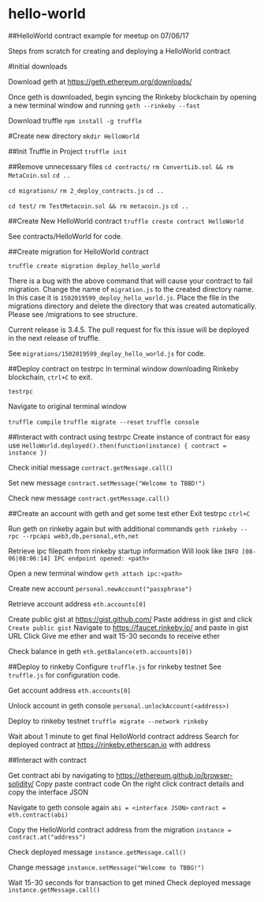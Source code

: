 # hello-world
##HelloWorld contract example for meetup on 07/06/17

Steps from scratch for creating and deploying a HelloWorld contract

#Initial downloads

Download geth at https://geth.ethereum.org/downloads/

Once geth is downloaded, begin syncing the Rinkeby blockchain by opening a new terminal window and running `geth --rinkeby --fast`

Download truffle `npm install -g truffle`


#Create new directory
`mkdir HelloWorld`

##Init Truffle in Project
`truffle init`

##Remove unnecessary files
`cd contracts/`
`rm ConvertLib.sol && rm MetaCoin.sol`
`cd ..`

`cd migrations/`
`rm 2_deploy_contracts.js`
`cd ..`

`cd test/`
`rm TestMetacoin.sol && rm metacoin.js`
`cd ..`

##Create New HelloWorld contract
`truffle create contract HelloWorld`

See contracts/HelloWorld for code.

##Create migration for HelloWorld contract

`truffle create migration deploy_hello_world`

There is a bug with the above command that will cause your contract to fail migration. Change the name of `migration.js` to the created directory name.  In this case it is `1502019599_deploy_hello_world.js`. Place the file in the migrations directory and delete the directory that was created automatically. Please see /migrations to see structure.

Current release is 3.4.5. The pull request for fix this issue will be deployed in the next release of truffle.

See `migrations/1502019599_deploy_hello_world.js` for code.

##Deploy contract on testrpc
In terminal window downloading Rinkeby blockchain, `ctrl+C` to exit.

`testrpc`

Navigate to original terminal window

`truffle compile`
`truffle migrate --reset`
`truffle console`

##Interact with contract using testrpc
Create instance of contract for easy use
`HelloWorld.deployed().then(function(instance) { contract = instance })`

Check initial message
`contract.getMessage.call()`

Set new message
`contract.setMessage("Welcome to TBBD!")`

Check new message
`contract.getMessage.call()`

##Create an account with geth and get some test ether
Exit testrpc
`ctrl+C`

Run geth on rinkeby again but with additional commands
`geth rinkeby --rpc --rpcapi web3,db,personal,eth,net`

Retrieve ipc filepath from rinkeby startup information
Will look like `INFO [08-06|08:06:14] IPC endpoint opened: <path>`

Open a new terminal window
`geth attach ipc:<path>`

Create new account
`personal.newAccount("passphrase")`

Retrieve account address
`eth.accounts[0]`

Create public gist at https://gist.github.com/
Paste address in gist and click `Create public gist`
Navigate to https://faucet.rinkeby.io/ and paste in gist URL
Click Give me ether and wait 15-30 seconds to receive ether

Check balance in geth
`eth.getBalance(eth.accounts[0])`

##Deploy to rinkeby
Configure `truffle.js` for rinkeby testnet
See `truffle.js` for configuration code.

Get account address
`eth.accounts[0]`

Unlock account in geth console
`personal.unlockAccount(<address>)`

Deploy to rinkeby testnet
`truffle migrate --network rinkeby`

Wait about 1 minute to get final HelloWorld contract address
Search for deployed contract at https://rinkeby.etherscan.io with address

##Interact with contract

Get contract abi by navigating to https://ethereum.github.io/browser-solidity/
Copy paste contract code
On the right click contract details and copy the interface JSON

Navigate to geth console again
`abi = <interface JSON>`
`contract = eth.contract(abi)`

Copy the HelloWorld contract address from the migration
`instance = contract.at("address")`

Check deployed message
`instance.getMessage.call()`

Change message
`instance.setMessage("Welcome to TBBG!")`

Wait 15-30 seconds for transaction to get mined
Check deployed message
`instance.getMessage.call()`
